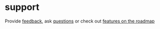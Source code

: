 # support
Provide [feedback](https://github.com/hercules-ci/support/issues/new), ask [questions](https://github.com/hercules-ci/support/issues/new) or check out [features on the roadmap](https://github.com/hercules-ci/support/issues?utf8=%E2%9C%93&q=is%3Aissue+is%3Aopen+label%3Aroadmap)
